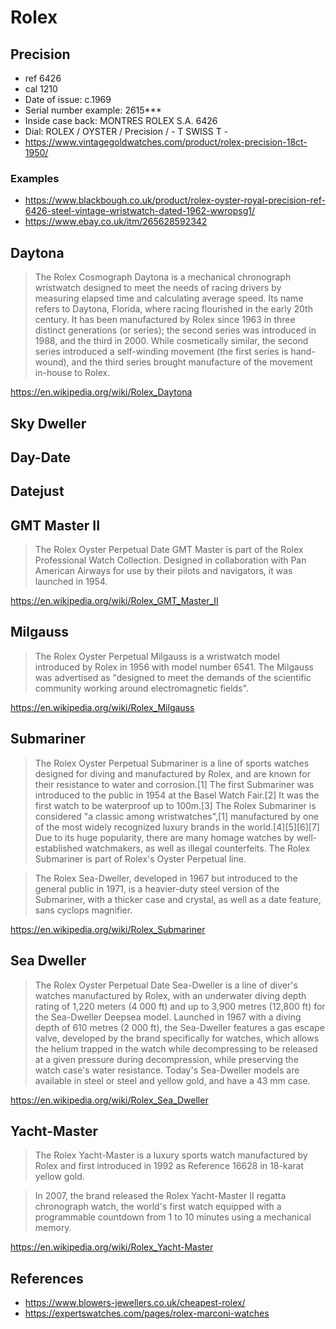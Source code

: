 # Rolex




## Precision
- ref 6426
- cal 1210
- Date of issue: c.1969
- Serial number example: 2615***
- Inside case back: MONTRES ROLEX S.A. 6426
- Dial: ROLEX / OYSTER / Precision / - T SWISS T -
- https://www.vintagegoldwatches.com/product/rolex-precision-18ct-1950/

### Examples
- https://www.blackbough.co.uk/product/rolex-oyster-royal-precision-ref-6426-steel-vintage-wristwatch-dated-1962-wwropsg1/
- https://www.ebay.co.uk/itm/265628592342

## Daytona
> The Rolex Cosmograph Daytona is a mechanical chronograph wristwatch designed to meet the needs of racing drivers by measuring elapsed time and calculating average speed. Its name refers to Daytona, Florida, where racing flourished in the early 20th century. It has been manufactured by Rolex since 1963 in three distinct generations (or series); the second series was introduced in 1988, and the third in 2000. While cosmetically similar, the second series introduced a self-winding movement (the first series is hand-wound), and the third series brought manufacture of the movement in-house to Rolex.

https://en.wikipedia.org/wiki/Rolex_Daytona

## Sky Dweller
## Day-Date
## Datejust
## GMT Master II
> The Rolex Oyster Perpetual Date GMT Master is part of the Rolex Professional Watch Collection. Designed in collaboration with Pan American Airways for use by their pilots and navigators, it was launched in 1954.

https://en.wikipedia.org/wiki/Rolex_GMT_Master_II

## Milgauss
> The Rolex Oyster Perpetual Milgauss is a wristwatch model introduced by Rolex in 1956 with model number 6541. The Milgauss was advertised as "designed to meet the demands of the scientific community working around electromagnetic fields".

https://en.wikipedia.org/wiki/Rolex_Milgauss

## Submariner
> The Rolex Oyster Perpetual Submariner is a line of sports watches designed for diving and manufactured by Rolex, and are known for their resistance to water and corrosion.[1] The first Submariner was introduced to the public in 1954 at the Basel Watch Fair.[2] It was the first watch to be waterproof up to 100m.[3] The Rolex Submariner is considered "a classic among wristwatches",[1] manufactured by one of the most widely recognized luxury brands in the world.[4][5][6][7] Due to its huge popularity, there are many homage watches by well-established watchmakers, as well as illegal counterfeits. The Rolex Submariner is part of Rolex's Oyster Perpetual line.

> The Rolex Sea-Dweller, developed in 1967 but introduced to the general public in 1971, is a heavier-duty steel version of the Submariner, with a thicker case and crystal, as well as a date feature, sans cyclops magnifier.

https://en.wikipedia.org/wiki/Rolex_Submariner

## Sea Dweller
> The Rolex Oyster Perpetual Date Sea-Dweller is a line of diver's watches manufactured by Rolex, with an underwater diving depth rating of 1,220 meters (4 000 ft) and up to 3,900 metres (12,800 ft) for the Sea-Dweller Deepsea model. Launched in 1967 with a diving depth of 610 metres (2 000 ft), the Sea-Dweller features a gas escape valve, developed by the brand specifically for watches, which allows the helium trapped in the watch while decompressing to be released at a given pressure during decompression, while preserving the watch case's water resistance. Today's Sea-Dweller models are available in steel or steel and yellow gold, and have a 43 mm case.

https://en.wikipedia.org/wiki/Rolex_Sea_Dweller

## Yacht-Master
> The Rolex Yacht-Master is a luxury sports watch manufactured by Rolex and first introduced in 1992 as Reference 16628 in 18-karat yellow gold.

> In 2007, the brand released the Rolex Yacht-Master II regatta chronograph watch, the world's first watch equipped with a programmable countdown from 1 to 10 minutes using a mechanical memory.

https://en.wikipedia.org/wiki/Rolex_Yacht-Master

## References
- https://www.blowers-jewellers.co.uk/cheapest-rolex/
- https://expertswatches.com/pages/rolex-marconi-watches

